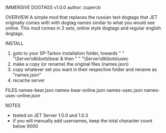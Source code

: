 IMMERSIVE DOGTAGS v1.0.0
author: zupercb


OVERVIEW
A simple mod that replaces the russian text dogtags that JET originally comes with
with dogtag names similar to what you would see online. This mod comes in 2 sets, 
online style dogtags and regular english dogtags.


INSTALL
1. goto to your SP-Tarkov installation folder, towards 
    " " "\Server\db\bots\bear & then " " "\Server\db\bots\usec
2. make a copy (or rename) the original files (names.json) 
3. copy whatever set you want in their respective folder and rename as "names.json"
4. recache server


FILES
names-bear.json
names-bear-online.json
names-usec.json
names-usec-online.json


NOTES
- tested on JET Server 1.0.0 and 1.0.3
- if you will manually add usernames, keep the total character count below 9000

